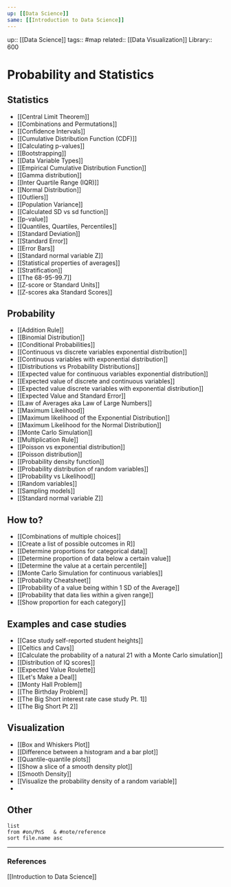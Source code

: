```yaml
---
up: [[Data Science]]
same: [[Introduction to Data Science]]
---
```

up:: [[Data Science]]
tags:: #map 
related:: [[Data Visualization]]
Library:: 600

# Probability and Statistics

## Statistics

- [[Central Limit Theorem]]
- [[Combinations and Permutations]]
- [[Confidence Intervals]]
- [[Cumulative Distribution Function (CDF)]]
- [[Calculating p-values]]
- [[Bootstrapping]]
- [[Data Variable Types]]
- [[Empirical Cumulative Distribution Function]]
- [[Gamma distribution]]
- [[Inter Quartile Range (IQR)]]
- [[Normal Distribution]]
- [[Outliers]]
- [[Population Variance]]
- [[Calculated SD vs sd function]]
- [[p-value]]
- [[Quantiles, Quartiles, Percentiles]]
- [[Standard Deviation]]
- [[Standard Error]]
- [[Error Bars]]
- [[Standard normal variable Z]]
- [[Statistical properties of averages]]
- [[Stratification]]
- [[The 68-95-99.7]]
- [[Z-score or Standard Units]]
- [[Z-scores aka Standard Scores]]

## Probability

- [[Addition Rule]]
- [[Binomial Distribution]]
- [[Conditional Probabilities]]
- [[Continuous vs discrete variables exponential distribution]]
- [[Continuous variables with exponential distribution]]
- [[Distributions vs Probability Distributions]]
- [[Expected value for continuous variables exponential distribution]]
- [[Expected value of discrete and continuous variables]]
- [[Expected value discrete variables with exponential distribution]]
- [[Expected Value and Standard Error]]
- [[Law of Averages aka Law of Large Numbers]]
- [[Maximum Likelihood]]
- [[Maximum likelihood of the Exponential Distribution]]
- [[Maximum Likelihood for the Normal Distribution]]
- [[Monte Carlo Simulation]]
- [[Multiplication Rule]]
- [[Poisson vs exponential distribution]]
- [[Poisson distribution]]
- [[Probability density function]]
- [[Probability distribution of random variables]]
- [[Probability vs Likelihood]]
- [[Random variables]]
- [[Sampling models]]
- [[Standard normal variable Z]]

## How to?

- [[Combinations of multiple choices]]
- [[Create a list of possible outcomes in R]]
- [[Determine proportions for categorical data]]
- [[Determine proportion of data below a certain value]]
- [[Determine the value at a certain percentile]]
- [[Monte Carlo Simulation for continuous variables]]
- [[Probability Cheatsheet]]
- [[Probability of a value being within 1 SD of the Average]]
- [[Probability that data lies within a given range]]
- [[Show proportion for each category]]
 

## Examples and case studies

- [[Case study self-reported student heights]]
- [[Celtics and Cavs]]
- [[Calculate the probability of a natural 21 with a Monte Carlo simulation]]
- [[Distribution of IQ scores]]
- [[Expected Value Roulette]]
- [[Let's Make a Deal]]
- [[Monty Hall Problem]]
- [[The Birthday Problem]]
- [[The Big Short interest rate case study Pt. 1]]
- [[The Big Short Pt 2]]

## Visualization

- [[Box and Whiskers Plot]]
- [[Difference between a histogram and a bar plot]]
- [[Quantile-quantile plots]]
- [[Show a slice of a smooth density plot]]
- [[Smooth Density]]
- [[Visualize the probability density of a random variable]]
- 


## Other
```dataview
list
from #on/PnS   & #note/reference 
sort file.name asc
```

---
### References

[[Introduction to Data Science]]

